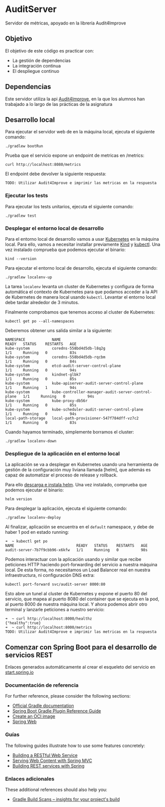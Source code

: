 # AuditServer

Servidor de métricas, apoyado en la librería Audit4Improve
## Objetivo

El objetivo de este código es practicar con:

* La gestión de dependencias
* La integración continua
* El despliegue continuo

## Dependencias

Este servidor utiliza la api [Audit4Improve](https://github.com/MIT-FS/Audit4Improve-API), en la que los alumnos han trabajado a lo largo de las prácticas de la asignatura

## Desarrollo local

Para ejecutar el servidor web de en la máquina local, ejecuta el siguiente comando:

```shell
./gradlew bootRun
```

Prueba que el servicio expone un endpoint de metricas en /metrics:

```shell
curl http://localhost:8080/metrics
```

El endpoint debe devolver la siguiente respuesta:

```shell
TODO: Utilizar Audit4Improve e imprimir las metricas en la respuesta
```

### Ejecutar los tests

Para ejecutar los tests unitarios, ejecuta el siguiente comando:

```shell
./gradlew test
```

### Desplegar el entorno local de desarrollo

Para el entorno local de desarrollo vamos a usar [Kubernetes] en la
máquina local. Para ello, vamos a necesitar installar previamente
[Kind] y [kubectl]. Una vez instalado comprueba que podemos ejecutar el binario:

```shell
kind --version
```

Para ejecutar el entorno local de desarrollo, ejecuta el siguiente comando:

```shell
./gradlew localenv-up
```

La tarea `localenv` levanta un cluster de Kubernetes y configura de forma
automática el contexto de Kubernetes para que podamos acceder a la API
de Kubernetes de manera local usando `kubectl`. Levantar el entorno local
debe tardar alrededor de 3 minutos.

Finalmente comprobamos que tenemos acceso al cluster de Kubernetes:

```shell
kubectl get po --all-namespaces
```

Deberemos obtener uns salida similar a la siguiente:

```shell
NAMESPACE            NAME                                                 READY   STATUS    RESTARTS   AGE
kube-system          coredns-558bd4d5db-l8q2g                             1/1     Running   0          83s
kube-system          coredns-558bd4d5db-rqcbm                             1/1     Running   0          84s
kube-system          etcd-audit-server-control-plane                      1/1     Running   0          94s
kube-system          kindnet-glbk7                                        1/1     Running   0          85s
kube-system          kube-apiserver-audit-server-control-plane            1/1     Running   1          94s
kube-system          kube-controller-manager-audit-server-control-plane   1/1     Running   0          94s
kube-system          kube-proxy-db56r                                     1/1     Running   0          85s
kube-system          kube-scheduler-audit-server-control-plane            1/1     Running   0          94s
local-path-storage   local-path-provisioner-547f784dff-vz7c2              1/1     Running   0          83s
```

Cuando hayamos terminado, simplemente borramos el cluster:

```shell
./gradlew localenv-down
```

[Kubernetes]: https://kubernetes.io/
[Kind]: https://kind.sigs.k8s.io/docs/user/quick-start#installation
[kubectl]: https://kubernetes.io/docs/tasks/tools/#kubectl

### Despliegue de la aplicación en el entorno local

La aplicación se va a desplegar en Kubernetes usando
una herramienta de gestión de la configuración muy
liviana llamada [helm], que además es capaz de
automatizar el proceso de release y rollback.

Para ello [descarga e instala helm]. Una vez instalado,
comprueba que podemos ejecutar el binario:

```shell
helm version
```

Para desplegar la aplicación, ejecuta el siguiente comando:

```shell
./gradlew localenv-deploy
```

Al finalizar, aplicación se encuentra en el `default` namespace, y debe
de haber 1 pod en estado running:

```shell
➜  ~ kubectl get po
NAME                            READY   STATUS    RESTARTS   AGE
audit-server-7b7f9cbb96-x6kfw   1/1     Running   0          98s
```

Podemos interactuar con la aplicación usando y similar que recibe peticiones
HTTP haciendo port-forwarding del servicio a nuestra máquina local. De esta
forma, no necesitamos un Load Balancer real en nuestra infraestructura, ni
configuración DNS extra:

```shell
kubectl port-forward svc/audit-server 8000:80
```

Esto abre un tunel al cluster de Kubernetes y expone el puerto 80 del servicio,
que mapea al puerto 8080 del container que se ejecuta en la pod, al puerto 8000
de nuestra máquina local. Y ahora podemos abrir otro terminal y lanzarle
peticiones a nuestro servicio:

```shell
➜  ~ curl http://localhost:8000/healthz
{"healthy":true}
➜  ~ curl http://localhost:8000/metrics
TODO: Utilizar Audit4Improve e imprimir las metricas en la respuesta
```

[descarga e instala helm]: https://helm.sh/docs/intro/install/
## Comenzar con Spring Boot para el desarrollo de servicios REST

Enlaces generados automáticamente al crear el esqueleto del servicio en [start.spring.io](https://start.spring.io/)

### Documentación de referencia

For further reference, please consider the following sections:

* [Official Gradle documentation](https://docs.gradle.org)
* [Spring Boot Gradle Plugin Reference Guide](https://docs.spring.io/spring-boot/docs/2.6.7/gradle-plugin/reference/html/)
* [Create an OCI image](https://docs.spring.io/spring-boot/docs/2.6.7/gradle-plugin/reference/html/#build-image)
* [Spring Web](https://docs.spring.io/spring-boot/docs/2.6.7/reference/htmlsingle/#boot-features-developing-web-applications)

### Guías

The following guides illustrate how to use some features concretely:

* [Building a RESTful Web Service](https://spring.io/guides/gs/rest-service/)
* [Serving Web Content with Spring MVC](https://spring.io/guides/gs/serving-web-content/)
* [Building REST services with Spring](https://spring.io/guides/tutorials/bookmarks/)

### Enlaces adicionales

These additional references should also help you:

* [Gradle Build Scans – insights for your project's build](https://scans.gradle.com#gradle)
